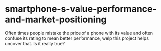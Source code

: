 # smartphone-s-value-performance-and-market-positioning
Often times people mistake the price of a phone with its value and often confuse its rating to mean better performance, welp this project helps uncover that. Is it really true?

